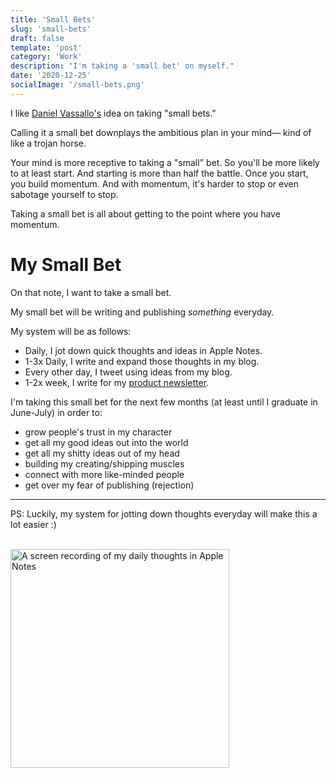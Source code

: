 ```yaml
---
title: 'Small Bets'
slug: 'small-bets'
draft: false
template: 'post'
category: 'Work'
description: "I'm taking a 'small bet' on myself."
date: '2020-12-25'
socialImage: '/small-bets.png'
---
```


I like [Daniel Vassallo's](https://twitter.com/dvassallo) idea on taking "small bets."

Calling it a small bet downplays the ambitious plan in your mind— kind of like a trojan horse.

Your mind is more receptive to taking a "small" bet. So you'll be more likely to at least start. And starting is more than half the battle. Once you start, you build momentum. And with momentum, it's harder to stop or even sabotage yourself to stop.

Taking a small bet is all about getting to the point where you have momentum.

# My Small Bet

On that note, I want to take a small bet.

My small bet will be writing and publishing _something_ everyday.

My system will be as follows:

- Daily, I jot down quick thoughts and ideas in Apple Notes.
- 1-3x Daily, I write and expand those thoughts in my blog.
- Every other day, I tweet using ideas from my blog.
- 1-2x week, I write for my [product newsletter](https://theproductperson.com).

I'm taking this small bet for the next few months (at least until I graduate in June-July) in order to:

- grow people's trust in my character
- get all my good ideas out into the world
- get all my shitty ideas out of my head
- building my creating/shipping muscles
- connect with more like-minded people
- get over my fear of publishing (rejection)

---

PS: Luckily, my system for jotting down thoughts everyday will make this a lot easier :)

<br />
<img src="https://i.ibb.co/qFVtbXQ/28035-F37-5-C37-43-AF-98-CE-D6174307-F939.gif" alt="A screen recording of my daily thoughts in Apple Notes" width="350">
<br />
